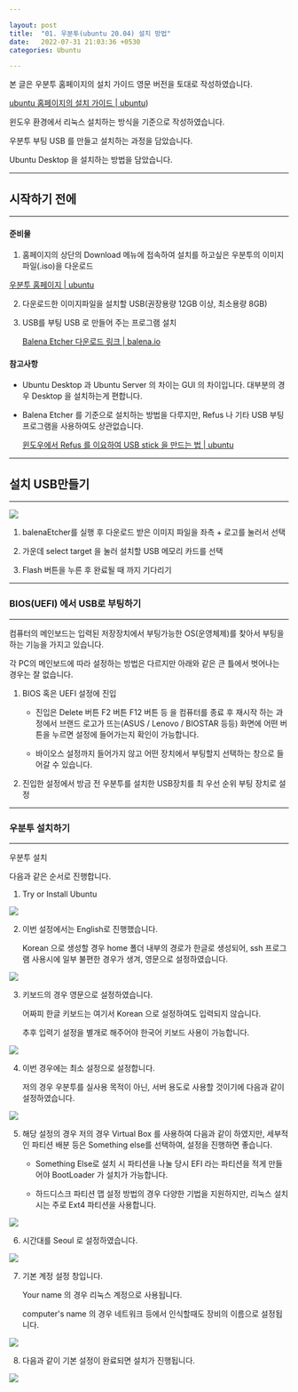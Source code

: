 ```yaml
---

layout: post
title:  "01. 우분투(ubuntu 20.04) 설치 방법"
date:   2022-07-31 21:03:36 +0530
categories: Ubuntu

---
```


본 글은 우분투 홈페이지의 설치 가이드 영문 버전을 토대로 작성하였습니다.

[ubuntu 홈페이지의 설치 가이드 | ubuntu](https://ubuntu.com/tutorials/create-a-usb-stick-on-windows#1-overview))    

윈도우 환경에서 리눅스 설치하는 방식을 기준으로 작성하였습니다.

우분투 부팅 USB 를 만들고 설치하는 과정을 담았습니다.

Ubuntu Desktop 을 설치하는 방법을 담았습니다.

---

## 시작하기 전에

---

#### 준비물

1.  홈페이지의 상단의 Download 메뉴에 접속하여 설치를 하고싶은 우분투의 이미지파일(.iso)을 다운로드
   
   [우분투 홈페이지 | ubuntu](https://ubuntu.com/)
   
   

2. 다운로드한 이미지파일을 설치할 USB(권장용량 12GB 이상, 최소용량 8GB) 

3. USB를 부팅 USB 로 만들어 주는 프로그램 설치
   
   [Balena Etcher 다운로드 링크 | balena.io](https://www.balena.io/etcher/ )
   
   

#### 참고사항

- Ubuntu Desktop 과 Ubuntu Server 의 차이는 GUI 의 차이입니다. 대부분의 경우 Desktop 을 설치하는게 편합니다.

- Balena Etcher 를 기준으로 설치하는 방법을 다루지만,  Refus 나 기타 USB 부팅 프로그램을 사용하여도 상관없습니다.
  
  [윈도우에서 Refus 를 이요하여 USB stick 을 만드는 법 | ubuntu](https://ubuntu.com/tutorials/create-a-usb-stick-on-windows#3-usb-selection)



---

## 설치 USB만들기

---


<div>
<img src="https://github.com/leoppark94/leoppark94.github.io/blob/master/_posts/Images/BalenaEtcher.png?raw=true">
</div>

1) balenaEtcher를 실행 후 다운로드 받은 이미지 파일을 좌측 + 로고를 눌러서 선택

2) 가운데 select target 을 눌러 설치할 USB 메모리 카드를 선택

3) Flash 버튼을 누른 후 완료될 때 까지 기다리기



---

### BIOS(UEFI) 에서 USB로 부팅하기

---

컴퓨터의 메인보드는 입력된 저장장치에서 부팅가능한 OS(운영체제)를 찾아서 부팅을 하는 기능을 가지고 있습니다.

 각 PC의 메인보드에 따라 설정하는 방법은 다르지만 아래와 같은 큰 틀에서 벗어나는 경우는 잘 없습니다.

1. BIOS 혹은 UEFI 설정에 진입
   
   - 진입은 Delete 버튼 F2 버튼 F12 버튼 등 을 컴퓨터를 종료 후 재시작 하는 과정에서 브랜드 로고가 뜨는(ASUS / Lenovo / BIOSTAR 등등) 화면에 어떤 버튼을 누르면 설정에 들어가는지 확인이 가능합니다.
   
   - 바이오스 설정까지 들어가지 않고 어떤 장치에서 부팅할지 선택하는 창으로 들어갈 수 있습니다.
     
     

2. 진입한 설정에서 방금 전 우분투를 설치한 USB장치를 최 우선 순위 부팅 장치로 설정





---

### 우분투 설치하기

---

우분투 설치 

다음과 같은 순서로 진행합니다.



1) Try or Install Ubuntu

<div>
<IMG src="https://github.com/leoppark94/leoppark94.github.io/blob/master/_posts/Images/ubuntu_install_1.PNG?raw=true">
</div>



2) 이번 설정에서는 English로 진행했습니다.
   
   Korean 으로 생성할 경우 home 폴더 내부의 경로가 한글로 생성되어, ssh 프로그램 사용시에 일부 불편한 경우가 생겨, 영문으로 설정하였습니다.

<div>
<img src = "https://github.com/leoppark94/leoppark94.github.io/blob/master/_posts/Images/ubuntu_install_2.PNG?raw=true">
</div>

3. 키보드의 경우 영문으로 설정하였습니다.
   
   어짜피 한글 키보드는 여기서 Korean 으로 설정하여도 입력되지 않습니다.
   
   추후 입력기 설정을 별개로 해주어야 한국어 키보드 사용이 가능합니다.

<div>
<img src="https://github.com/leoppark94/leoppark94.github.io/blob/master/_posts/Images/ubuntu_install_3.PNG?raw=true>"
</div>



4. 이번 경우에는 최소 설정으로 설정합니다.
   
   저의 경우 우분투를 실사용 목적이 아닌, 서버 용도로 사용할 것이기에 다음과 같이 설정하였습니다.

<div>
<img src="https://github.com/leoppark94/leoppark94.github.io/blob/master/_posts/Images/ubuntu_install_4.PNG?raw=true">
</div>



5. 해당 설정의 경우 저의 경우 Virtual Box 를 사용하여 다음과 같이 하였지만, 세부적인 파티션 배분 등은 Something else를 선택하여, 설정을 진행하면 좋습니다.
   
   - Something Else로 설치 시 파티션을 나눌 당시 EFI 라는 파티션을 적게 만들어야 BootLoader 가 설치가 가능합니다.
   
   - 하드디스크 파티션 맵 설정 방법의 경우 다양한 기법을 지원하지만, 리눅스 설치 시는 주로 Ext4 파티션을 사용합니다.

<div>
<img src="https://github.com/leoppark94/leoppark94.github.io/blob/master/_posts/Images/ubuntu_install_5.PNG?raw=true">
</div>

6. 시간대를 Seoul 로 설정하였습니다.

<div>
<img src="https://github.com/leoppark94/leoppark94.github.io/blob/master/_posts/Images/ubuntu_install_6.PNG?raw=true">
</div>

7. 기본 계정 설정 창입니다.
   
   Your name 의 경우 리눅스 계정으로 사용됩니다.
   
   computer's name 의 경우 네트워크 등에서 인식할때도 장비의 이름으로 설정됩니다.
   
   

<div>
<img src="https://github.com/leoppark94/leoppark94.github.io/blob/master/_posts/Images/ubuntu_install_7.PNG?raw=true">
</div>

8. 다음과 같이 기본 설정이 완료되면 설치가 진행됩니다.

<div>
<img src="https://github.com/leoppark94/leoppark94.github.io/blob/master/_posts/Images/ubuntu_install_8.PNG?raw=true">
</div>


